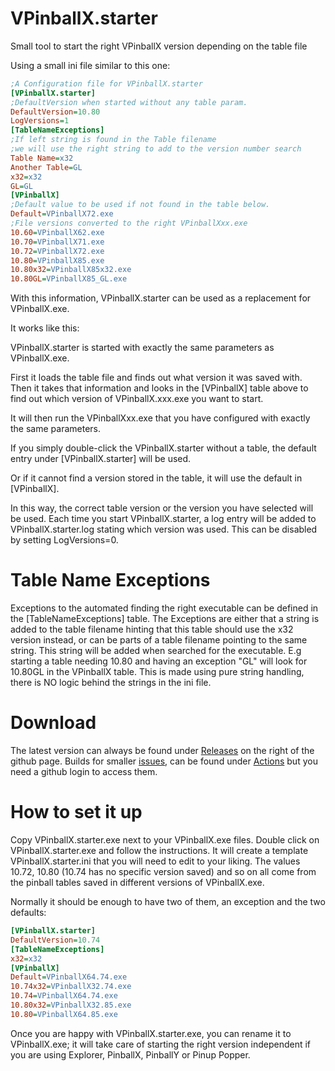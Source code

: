 # VPinballX.starter
Small tool to start the right VPinballX version depending on the table file

Using a small ini file similar to this one:

``` ini
;A Configuration file for VPinballX.starter
[VPinballX.starter]
;DefaultVersion when started without any table param.
DefaultVersion=10.80
LogVersions=1
[TableNameExceptions]
;If left string is found in the Table filename
;we will use the right string to add to the version number search
Table Name=x32
Another Table=GL
x32=x32
GL=GL
[VPinballX]
;Default value to be used if not found in the table below.
Default=VPinballX72.exe
;File versions converted to the right VPinballXxx.exe
10.60=VPinballX62.exe
10.70=VPinballX71.exe
10.72=VPinballX72.exe
10.80=VPinballX85.exe
10.80x32=VPinballX85x32.exe
10.80GL=VPinballX85_GL.exe
```

With this information, VPinballX.starter can be used as a replacement for VPinballX.exe.

It works like this:

VPinballX.starter is started with exactly the same parameters as VPinballX.exe.

First it loads the table file and finds out what version it was saved with. Then it takes that information
and looks in the [VPinballX] table above to find out which version of VPinballX.xxx.exe you want to start.

It will then run the VPinballXxx.exe that you have configured with exactly the same parameters.

If you simply double-click the VPinballX.starter without a table, the default entry under [VPinballX.starter] will be used.

Or if it cannot find a version stored in the table, it will use the default in [VPinballX].

In this way, the correct table version or the version you have selected will be used.
Each time you start VPinballX.starter, a log entry will be added to VPinballX.starter.log stating which version was used.
This can be disabled by setting LogVersions=0.
# Table Name Exceptions
Exceptions to the automated finding the right executable can be defined in the [TableNameExceptions] table.
The Exceptions are either that a string is added to the table filename hinting that this table should use the x32 version instead,
or can be parts of a table filename pointing to the same string.
This string will be added when searched for the executable. 
E.g starting a table needing 10.80 and having an exception "GL" will look for 10.80GL in the VPinballX table.
This is made using pure string handling, there is NO logic behind the strings in the ini file.

# Download

The latest version can always be found under [Releases](https://github.com/JockeJarre/VPinballX.starter/releases) on the right of the github page.
Builds for smaller [issues](https://github.com/JockeJarre/VPinballX.starter/issues), can be found under [Actions](https://github.com/JockeJarre/VPinballX.starter/actions) but you need a github login to access them.

# How to set it up

Copy VPinballX.starter.exe next to your VPinballX.exe files. Double click on VPinballX.starter.exe and follow the instructions.
It will create a template VPinballX.starter.ini that you will need to edit to your liking. 
The values 10.72, 10.80 (10.74 has no specific version saved) and so on all come from the pinball tables saved in different versions of VPinballX.exe.

Normally it should be enough to have two of them, an exception and the two defaults:

``` ini
[VPinballX.starter]
DefaultVersion=10.74
[TableNameExceptions]
x32=x32
[VPinballX]
Default=VPinballX64.74.exe
10.74x32=VPinballX32.74.exe
10.74=VPinballX64.74.exe
10.80x32=VPinballX32.85.exe
10.80=VPinballX64.85.exe
```

Once you are happy with VPinballX.starter.exe, you can rename it to VPinballX.exe;
it will take care of starting the right version independent if you are using Explorer, PinballX, PinballY or Pinup Popper.
